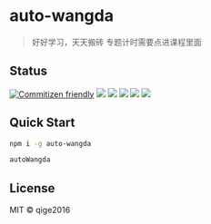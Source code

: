 # auto-wangda

> 好好学习，天天搬砖
专题计时需要点进课程里面

## Status

[![Commitizen friendly](https://img.shields.io/badge/commitizen-friendly-brightgreen.svg)](http://commitizen.github.io/cz-cli/)
[![](https://img.shields.io/circleci/project/github/qige2016/auto-wangda.svg)](https://circleci.com/gh/qige2016/auto-wangda/tree/master)
[![](https://img.shields.io/npm/v/auto-wangda.svg)](https://www.npmjs.com/package/auto-wangda)
[![](https://img.shields.io/npm/dm/auto-wangda.svg)](https://www.npmjs.com/package/auto-wangda)
[![](https://img.shields.io/npm/l/auto-wangda.svg)](https://www.npmjs.com/package/auto-wangda)
[![](https://img.shields.io/badge/code_style-prettier-ff69b4.svg)](https://github.com/prettier/prettier)

## Quick Start

```bash
npm i -g auto-wangda

autoWangda
```

## License

MIT &copy; qige2016
